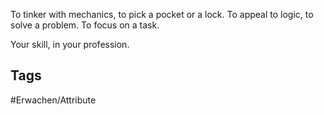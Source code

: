 To tinker with mechanics, to pick a pocket or a lock. To appeal to logic, to solve a problem. To focus on a task.

Your skill, in your profession.
## Tags
#Erwachen/Attribute
